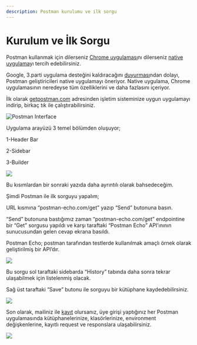 ```yaml
---
description: Postman kurulumu ve ilk sorgu
---
```


# Kurulum ve İlk Sorgu

Postman kullanmak için dilerseniz [Chrome uygulaması](https://chrome.google.com/webstore/detail/postman-rest-client-packa/fhbjgbiflinjbdggehcddcbncdddomop?hl=en)nı dilerseniz [native uygulama](https://www.getpostman.com/postman)yı tercih edebilirsiniz.

Google, 3.parti uygulama desteğini kaldıracağını [duyurması](https://blog.chromium.org/2016/08/from-chrome-apps-to-web.html)ndan dolayı, Postman geliştiricileri native uygulamayı öneriyor. Native uygulama, Chrome uygulamasının neredeyse tüm özelliklerini ve daha fazlasını içeriyor.

İlk olarak [getpostman.com](https://www.getpostman.com/) adresinden işletim sisteminize uygun uygulamayı indirip, birkaç tık ile çalıştırabilirsiniz.

![Postman Interface](https://cdn-images-1.medium.com/max/1600/1*wGE11Ev7h0A-g64fsCgv5Q.png)

Uygulama arayüzü 3 temel bölümden oluşuyor;

1-Header Bar

2-Sidebar

3-Builder

![](https://cdn-images-1.medium.com/max/1600/1*pGMTcTCX1z0wOhGfRdW-ng.jpeg)

Bu kısımlardan bir sonraki yazıda daha ayrıntılı olarak bahsedeceğim.

Şimdi Postman ile ilk sorguyu yapalım;

URL kısmına “postman-echo.com/get” yazıp “Send” butonuna basın.

“Send” butonuna bastığımız zaman “postman-echo.com/get” endpointine bir “Get” sorgusu yapıldı ve karşı taraftaki “Postman Echo” API’ınının sunucusundan gelen cevap ekrana basıldı.

Postman Echo; postman tarafından testlerde kullanılmak amaçlı örnek olarak geliştirilmiş bir API’dır.

![](https://cdn-images-1.medium.com/max/1600/1*Bbi92RbZUn9IgAV5MAoFGg.png)

Bu sorgu sol taraftaki sidebarda “History” tabında daha sonra tekrar ulaşabilmek için listelenmiş olacak.

Sağ üst taraftaki “Save” butonu ile sorguyu bir kütüphane kaydedebilirsiniz.

![](https://cdn-images-1.medium.com/max/1600/1*zbIDQtqKBM-Mk_Y3ANBtHg.png)

Son olarak, mailiniz ile [kayıt](https://app.getpostman.com/signup?redirect=web#signup) olursanız, üye girişi yaptığınız her Postman uygulamasında kütüphanelerinize, klasörlerinize, environment değişkenlerine, kayıtlı request ve responslara ulaşabilirsiniz.  


![](https://cdn-images-1.medium.com/max/1200/1*TiMCyV4Ah4gPUzkz1P1QcA.png)

